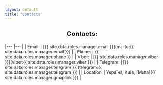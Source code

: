 ```yaml
---
layout: default
title: "Contacts"
---
```


<h2 align="center">

Contacts:

</h2>

|---		|---		|
| Email:   	| [{{ site.data.roles.manager.email }}](mailto:{{ site.data.roles.manager.email }})   	|
| Phone:	| {{ site.data.roles.manager.phone }}   	|
| Viber: 	| [{{ site.data.roles.manager.viber }}](viber:{{ site.data.roles.manager.viber }})   	|
| Telegram:	| [{{ site.data.roles.manager.telegram }}](telegram:{{ site.data.roles.manager.telegram }})   	|
| Location:	| Україна, Київ, [Мапа]({{ site.data.roles.manager.gmaplink }})   	|